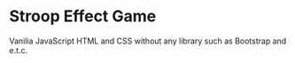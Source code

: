 # Stroop Effect Game


Vanilia JavaScript 
HTML and CSS without any library such as Bootstrap and e.t.c.
